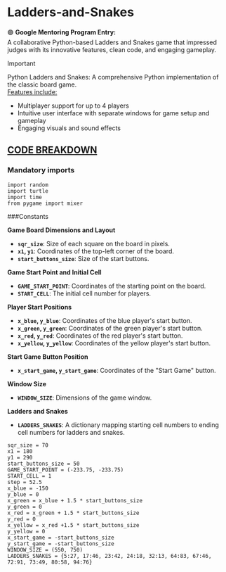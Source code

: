 # Ladders-and-Snakes
:purple_circle: **Google Mentoring Program Entry:** <br> A collaborative Python-based Ladders and Snakes game that impressed judges with its innovative features, clean code, and engaging gameplay.

> [!IMPORTANT]
> Python Ladders and Snakes: A comprehensive Python implementation of the classic board game. <br> <ins>Features include: </ins>
>- Multiplayer support for up to 4 players
>- Intuitive user interface with separate windows for game setup and gameplay
>- Engaging visuals and sound effects

## [CODE BREAKDOWN](Ladders_and_snakes.py)
### Mandatory imports 
 ```
import random
import turtle
import time
from pygame import mixer
```
###Constants

**Game Board Dimensions and Layout**

* **`sqr_size`**: Size of each square on the board in pixels.
* **`x1`, `y1`**: Coordinates of the top-left corner of the board.
* **`start_buttons_size`**: Size of the start buttons.

**Game Start Point and Initial Cell**

* **`GAME_START_POINT`**: Coordinates of the starting point on the board.
* **`START_CELL`**: The initial cell number for players.

**Player Start Positions**

* **`x_blue`, `y_blue`**: Coordinates of the blue player's start button.
* **`x_green`, `y_green`**: Coordinates of the green player's start button.
* **`x_red`, `y_red`**: Coordinates of the red player's start button.
* **`x_yellow`, `y_yellow`**: Coordinates of the yellow player's start button.

**Start Game Button Position**

* **`x_start_game`, `y_start_game`**: Coordinates of the "Start Game" button.

**Window Size**

* **`WINDOW_SIZE`**: Dimensions of the game window.

**Ladders and Snakes**

* **`LADDERS_SNAKES`**: A dictionary mapping starting cell numbers to ending cell numbers for ladders and snakes.

```
sqr_size = 70
x1 = 180
y1 = 290
start_buttons_size = 50
GAME_START_POINT = (-233.75, -233.75)
START_CELL = 1
step = 52.5
x_blue = -150
y_blue = 0
x_green = x_blue + 1.5 * start_buttons_size
y_green = 0
x_red = x_green + 1.5 * start_buttons_size
y_red = 0
x_yellow = x_red +1.5 * start_buttons_size
y_yellow = 0
x_start_game = -start_buttons_size
y_start_game = -start_buttons_size
WINDOW_SIZE = (550, 750)
LADDERS_SNAKES = {5:27, 17:46, 23:42, 24:18, 32:13, 64:83, 67:46, 72:91, 73:49, 80:58, 94:76}
```

